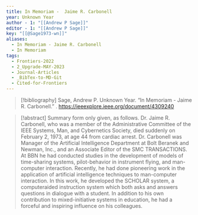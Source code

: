 ```yaml
---
title: In Memoriam -  Jaime R. Carbonell
year: Unknown Year
author - 1: "[[Andrew P Sage]]"
editor - 1: "[[Andrew P Sage]]"
key: "[[@Sage1973-wn]]"
aliases:
  - In Memoriam - Jaime R. Carbonell
  - In Memoriam
tags:
  - Frontiers-2022
  - 2_Upgrade-MAY-2023
  - Journal-Articles
  - _BibTex-to-MD-Git
  - Cited-for-Frontiers
---
```


> [!bibliography]
> Sage, Andrew P. Unknown Year. “In Memoriam -  Jaime R. Carbonell.” . https://ieeexplore.ieee.org/document/4309240

> [!abstract]
> Summary form only given, as follows. Dr. Jaime R. Carbonell, who was a member of the Administrative Committee of the IEEE Systems, Man, and Cybernetics Society, died suddenly on February 2, 1973, at age 44 from cardiac arrest. Dr. Carbonell was Manager of the Artificial Intelligence Department at Bolt Beranek and Newman, Inc., and an Associate Editor of the SMC TRANSACTIONS. At BBN he had conducted studies in the development of models of time-sharing systems, pilot-behavior in instrument flying, and man-computer interaction. Recently, he had done pioneering work in the application of artificial intelligence techniques to man-computer interaction. In this work, he developed the SCHOLAR system, a computeraided instruction system which both asks and answers questions in dialogue with a student. In addition to his own contribution to mixed-initiative systems in education, he had a forceful and inspiring influence on his colleagues.